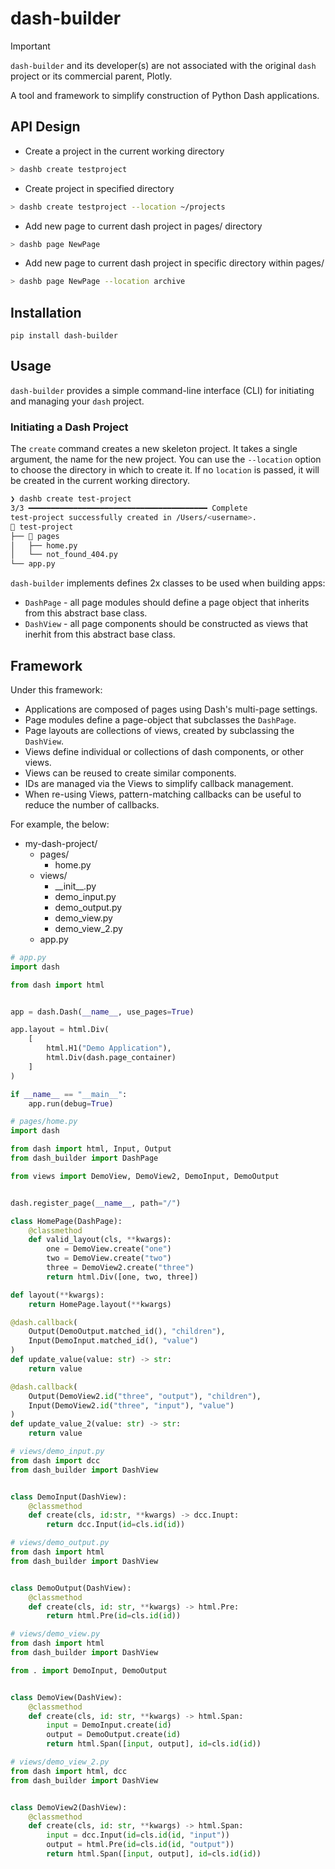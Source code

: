 # dash-builder

> [!IMPORTANT]
> `dash-builder` and its developer(s) are not associated with the original `dash` project or its commercial parent, Plotly.

A tool and framework to simplify construction of Python Dash applications.

## API Design

* Create a project in the current working directory
```bash
> dashb create testproject
```

* Create project in specified directory
```bash
> dashb create testproject --location ~/projects
```

* Add new page to current dash project in pages/ directory
```bash
> dashb page NewPage
```

* Add new page to current dash project in specific directory within pages/
```bash
> dashb page NewPage --location archive
```

## Installation

`pip install dash-builder`

## Usage

`dash-builder` provides a simple command-line interface (CLI) for initiating and managing your `dash` project.

### Initiating a Dash Project

The `create` command creates a new skeleton project.
It takes a single argument, the name for the new project.
You can use the `--location` option to choose the directory in which to create it.
If no `location` is passed, it will be created in the current working directory.

```bash
❯ dashb create test-project
3/3 ━━━━━━━━━━━━━━━━━━━━━━━━━━━━━━━━━━━━━━━━ Complete
test-project successfully created in /Users/<username>.
📂 test-project
├── 📂 pages
│   ├── home.py
│   └── not_found_404.py
└── app.py
```

`dash-builder` implements defines 2x classes to be used when building apps:

* `DashPage` - all page modules should define a page object that inherits from this abstract base class.
* `DashView` - all page components should be constructed as views that inerhit from this abstract base class.

## Framework
Under this framework:

* Applications are composed of pages using Dash's multi-page settings.
* Page modules define a page-object that subclasses the `DashPage`.
* Page layouts are collections of views, created by subclassing the `DashView`.
* Views define individual or collections of dash components, or other views.
* Views can be reused to create similar components.
* IDs are managed via the Views to simplify callback management.
* When re-using Views, pattern-matching callbacks can be useful to reduce the number of callbacks.

For example, the below:
* my-dash-project/
  * pages/
    * home.py
  * views/
    * \_\_init\_\_.py
    * demo_input.py
    * demo_output.py
    * demo_view.py
    * demo_view_2.py
  * app.py


```python
# app.py
import dash

from dash import html


app = dash.Dash(__name__, use_pages=True)

app.layout = html.Div(
    [
        html.H1("Demo Application"),
        html.Div(dash.page_container)
    ]
)

if __name__ == "__main__":
    app.run(debug=True)
```

```python
# pages/home.py
import dash

from dash import html, Input, Output
from dash_builder import DashPage

from views import DemoView, DemoView2, DemoInput, DemoOutput


dash.register_page(__name__, path="/")

class HomePage(DashPage):
    @classmethod
    def valid_layout(cls, **kwargs):
        one = DemoView.create("one")
        two = DemoView.create("two")
        three = DemoView2.create("three")
        return html.Div([one, two, three])

def layout(**kwargs):
    return HomePage.layout(**kwargs)

@dash.callback(
    Output(DemoOutput.matched_id(), "children"),
    Input(DemoInput.matched_id(), "value")
)
def update_value(value: str) -> str:
    return value

@dash.callback(
    Output(DemoView2.id("three", "output"), "children"),
    Input(DemoView2.id("three", "input"), "value")
)
def update_value_2(value: str) -> str:
    return value
```

```python
# views/demo_input.py
from dash import dcc
from dash_builder import DashView


class DemoInput(DashView):
    @classmethod
    def create(cls, id:str, **kwargs) -> dcc.Inupt:
        return dcc.Input(id=cls.id(id))
```

```python
# views/demo_output.py
from dash import html
from dash_builder import DashView


class DemoOutput(DashView):
    @classmethod
    def create(cls, id: str, **kwargs) -> html.Pre:
        return html.Pre(id=cls.id(id))
```

```python
# views/demo_view.py
from dash import html
from dash_builder import DashView

from . import DemoInput, DemoOutput


class DemoView(DashView):
    @classmethod
    def create(cls, id: str, **kwargs) -> html.Span:
        input = DemoInput.create(id)
        output = DemoOutput.create(id)
        return html.Span([input, output], id=cls.id(id))
```

```python
# views/demo_view_2.py
from dash import html, dcc
from dash_builder import DashView


class DemoView2(DashView):
    @classmethod
    def create(cls, id: str, **kwargs) -> html.Span:
        input = dcc.Input(id=cls.id(id, "input"))
        output = html.Pre(id=cls.id(id, "output"))
        return html.Span([input, output], id=cls.id(id))
```
